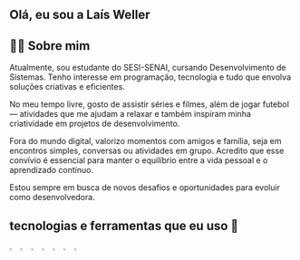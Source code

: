 ## Olá, eu sou a Laís Weller



## 🙋‍♀️ Sobre mim
Atualmente, sou estudante do SESI-SENAI, cursando Desenvolvimento de Sistemas. Tenho interesse em programação, tecnologia e tudo que envolva soluções criativas e eficientes.

No meu tempo livre, gosto de assistir séries e filmes, além de jogar futebol — atividades que me ajudam a relaxar e também inspiram minha criatividade em projetos de desenvolvimento.

Fora do mundo digital, valorizo momentos com amigos e família, seja em encontros simples, conversas ou atividades em grupo. Acredito que esse convívio é essencial para manter o equilíbrio entre a vida pessoal e o aprendizado contínuo.

Estou sempre em busca de novos desafios e oportunidades para evoluir como desenvolvedora.


## tecnologias e ferramentas que eu uso 🔨

<p>
  <img width="3%" src="https://cdn.jsdelivr.net/gh/devicons/devicon/icons/html5/html5-original.svg" />
  <img width="3%" src="https://cdn.jsdelivr.net/gh/devicons/devicon/icons/css3/css3-original.svg" />
  <img width="3%" src="https://cdn.jsdelivr.net/gh/devicons/devicon/icons/python/python-original.svg" />
  <img width="3%" src="https://cdn.jsdelivr.net/gh/devicons/devicon/icons/javascript/javascript-original.svg" />
  <img width="3%" src="https://cdn.jsdelivr.net/gh/devicons/devicon/icons/vscode/vscode-original.svg" />
  <img width="3%" src="https://cdn.jsdelivr.net/gh/devicons/devicon/icons/sqlite/sqlite-original.svg" />
  <img width="3%" src="https://cdn.jsdelivr.net/gh/devicons/devicon/icons/flask/flask-original.svg" />
</p>
